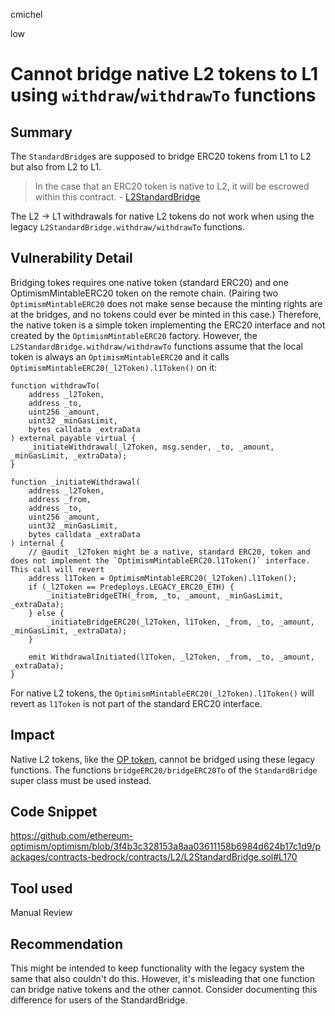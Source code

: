 cmichel

low

# Cannot bridge native L2 tokens to L1 using `withdraw`/`withdrawTo` functions

## Summary
The `StandardBridge`s are supposed to bridge ERC20 tokens from L1 to L2 but also from L2 to L1.

> In the case that an ERC20 token is native to L2, it will be escrowed within this contract. - [L2StandardBridge](https://github.com/ethereum-optimism/optimism/blob/3f4b3c328153a8aa03611158b6984d624b17c1d9/packages/contracts-bedrock/contracts/L2/L2StandardBridge.sol#LL14C14-L14C14)

The L2 -> L1 withdrawals for native L2 tokens do not work when using the legacy `L2StandardBridge.withdraw/withdrawTo` functions.

## Vulnerability Detail

Bridging tokes requires one native token (standard ERC20) and one OptimismMintableERC20 token on the remote chain. (Pairing two `OptimismMintableERC20` does not make sense because the minting rights are at the bridges, and no tokens could ever be minted in this case.) Therefore, the native token is a simple token implementing the ERC20 interface and not created by the `OptimismMintableERC20` factory.
However, the `L2StandardBridge.withdraw/withdrawTo` functions assume that the local token is always an `OptimismMintableERC20` and it calls `OptimismMintableERC20(_l2Token).l1Token()` on it:

```solidity
function withdrawTo(
    address _l2Token,
    address _to,
    uint256 _amount,
    uint32 _minGasLimit,
    bytes calldata _extraData
) external payable virtual {
    _initiateWithdrawal(_l2Token, msg.sender, _to, _amount, _minGasLimit, _extraData);
}

function _initiateWithdrawal(
    address _l2Token,
    address _from,
    address _to,
    uint256 _amount,
    uint32 _minGasLimit,
    bytes calldata _extraData
) internal {
    // @audit _l2Token might be a native, standard ERC20, token and does not implement the `OptimismMintableERC20.l1Token()` interface. This call will revert
    address l1Token = OptimismMintableERC20(_l2Token).l1Token();
    if (_l2Token == Predeploys.LEGACY_ERC20_ETH) {
        _initiateBridgeETH(_from, _to, _amount, _minGasLimit, _extraData);
    } else {
        _initiateBridgeERC20(_l2Token, l1Token, _from, _to, _amount, _minGasLimit, _extraData);
    }

    emit WithdrawalInitiated(l1Token, _l2Token, _from, _to, _amount, _extraData);
}
```

For native L2 tokens, the `OptimismMintableERC20(_l2Token).l1Token()` will revert as `l1Token` is not part of the standard ERC20 interface.

## Impact
Native L2 tokens, like the  [OP token](https://goerli-optimism.etherscan.io/address/0x4200000000000000000000000000000000000042), cannot be bridged using these legacy functions. The functions `bridgeERC20/bridgeERC20To` of the `StandardBridge` super class must be used instead.

## Code Snippet

https://github.com/ethereum-optimism/optimism/blob/3f4b3c328153a8aa03611158b6984d624b17c1d9/packages/contracts-bedrock/contracts/L2/L2StandardBridge.sol#L170

## Tool used

Manual Review

## Recommendation
This might be intended to keep functionality with the legacy system the same that also couldn't do this. However, it's misleading that one function can bridge native tokens and the other cannot. Consider documenting this difference for users of the StandardBridge.